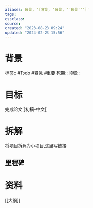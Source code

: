 ```yaml
---
aliases: 背景, '[背景, "背景, ''背景''"]'
tags: 
cssclass:
source:
created: "2023-08-28 09:24"
updated: "2024-02-23 15:56"
---
```

# 背景
标签:: #Todo #紧急 #重要
死期::
领域::
# 目标
完成论文[[初稿-中文]]

# 拆解
将项目拆解为小项目,这里写链接

## 里程碑


# 资料
[[大纲]]


